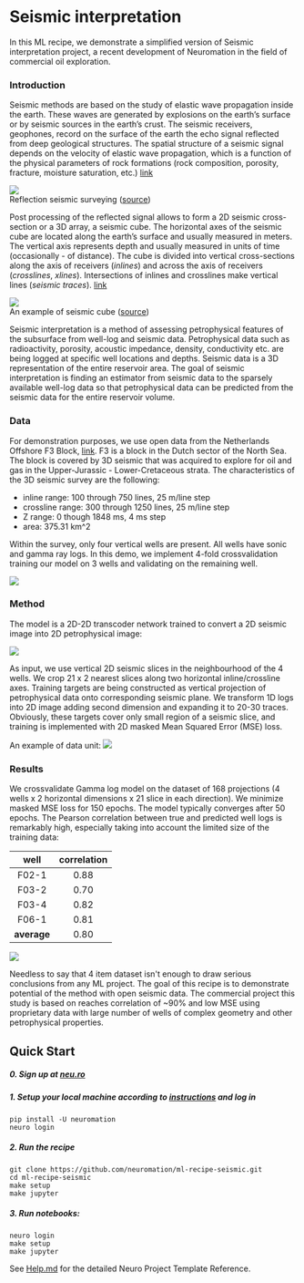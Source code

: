 # Seismic interpretation
In this ML recipe, we demonstrate a simplified version of Seismic interpretation project, a recent development of Neuromation in the field of commercial oil exploration.   

### Introduction

Seismic methods are based on the study of elastic wave propagation inside the earth. These waves are generated by explosions on the earth’s surface or by seismic sources in the earth’s crust. The seismic receivers, geophones, record on the surface of the earth the echo signal reflected from deep geological structures. The spatial structure of a seismic signal depends on the velocity of elastic wave propagation, which is a function of the physical parameters of rock formations (rock composition, porosity, fracture, moisture saturation, etc.) [link](https://www.sciencedirect.com/topics/earth-and-planetary-sciences/seismic-method)

![](./img/reflection-seismic-method-1.gif)  
Reflection seismic surveying ([source](https://geoexpert.ch/methods/reflection-seismic-surveying/))

Post processing of the reflected signal allows to form a 2D seismic cross-section or a 3D array, a seismic cube. The horizontal axes of the seismic cube are located along the earth’s surface and usually measured in meters. The vertical axis represents depth and usually measured in units of time (occasionally - of distance). The cube is divided into vertical cross-sections along the axis of receivers (_inlines_) and across the axis of receivers (_crosslines_, _xlines_). Intersections of inlines and  crosslines make vertical lines (_seismic traces_). [link](https://medium.com/seismic-data-analysis-using-ai/seismic-data-analysis-using-ai-3ce18a18fbb)

![](./img/cube.gif)  
An example of seismic cube ([source](http://cge.rosgeo.com/en/services/glubinnaya-3d-migraciya-do-summirovaniya/))

Seismic interpretation is a method of assessing petrophysical features of the subsurface from well-log and seismic data. Petrophysical data such as radioactivity, porosity, acoustic impedance, density, conductivity etc. are being logged at specific well locations and depths. Seismic data is a 3D representation of the entire reservoir area. The goal of seismic interpretation is finding an estimator from seismic data to the sparsely available well-log data so that petrophysical data can be predicted from the seismic data for the entire reservoir volume. 


### Data
For demonstration purposes, we use open data from the Netherlands Offshore F3 Block, [link](https://terranubis.com/datainfo/Netherlands-Offshore-F3-Block-Complete). F3 is a block in the Dutch sector of the North Sea. The block is covered by 3D seismic that was acquired to explore for oil and gas in the Upper-Jurassic - Lower-Cretaceous strata.  The characteristics of the 3D seismic survey are the following: 
- inline range: 100 through 750 lines, 25 m/line step
- crossline range: 300 through 1250 lines, 25 m/line step
- Z range: 0 though 1848 ms, 4 ms step
- area: 375.31 km^2
 
Within the survey, only four vertical wells are present. All wells have sonic and gamma ray logs. In this demo, we implement 4-fold crossvalidation training our model on 3 wells and validating on the remaining well.

![](./img/scene.png)

### Method
The model is a 2D-2D transcoder network trained to convert a 2D seismic image into 2D petrophysical image:

![](./img/network.png)

As input, we use vertical 2D seismic slices in the neighbourhood of the 4 wells. We crop 21 x 2 nearest slices along two horizontal inline/crossline axes. Training targets are being constructed as vertical projection of petrophysical data onto corresponding seismic plane. We transform 1D logs into 2D image adding second dimension and expanding it to 20-30 traces. Obviously, these targets cover only small region of a seismic slice, and training is implemented with 2D masked Mean Squared Error (MSE) loss.

An example of data unit: 
![](./img/data.png)

### Results

We crossvalidate Gamma log model on the dataset of 168 projections (4 wells x 2 horizontal dimensions x 21 slice in each direction). We minimize masked MSE loss for 150 epochs. The model typically converges after 50 epochs. The Pearson correlation between true and predicted well logs is remarkably high, especially taking into account the limited size of the training data:

|well|correlation|
|:---:|:---:|
|F02-1|0.88|
|F03-2|0.70|
|F03-4|0.82|
|F06-1|0.81|
|**average**|0.80|

![](./img/results.png)

Needless to say that 4 item dataset isn't enough to draw serious conclusions from any ML project. The goal of this recipe is to demonstrate potential of the method with open seismic data. The commercial project this study is based on reaches correlation of ~90% and low MSE using proprietary data with large number of wells of complex geometry and other petrophysical properties.

## Quick Start

##### 0. Sign up at [neu.ro](https://neu.ro) 
##### 1. Setup your local machine according to [instructions](https://neu.ro/docs) and log in
```shell
pip install -U neuromation
neuro login
```
##### 2. Run the recipe
```shell
git clone https://github.com/neuromation/ml-recipe-seismic.git
cd ml-recipe-seismic
make setup
make jupyter
```
##### 3. Run notebooks:

```shell
neuro login
make setup
make jupyter
```

See [Help.md](HELP.md) for the detailed Neuro Project Template Reference.
